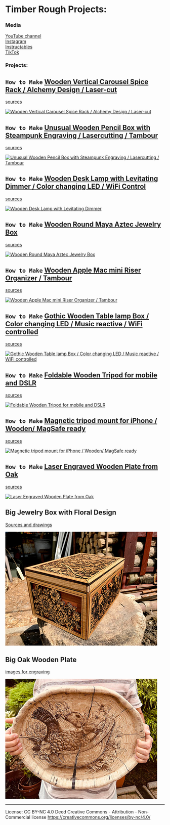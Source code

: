 # Timber Rough Projects:

### Media
[YouTube channel](www.youtube.com/@TimberRough)<br />
[Instagram](https://www.instagram.com/timber.rough)<br />
[Instructables](https://www.instructables.com/member/RoughWood81/instructables/)<br />
[TikTok](https://www.tiktok.com/@timber.rough)<br />

### Projects: 

## `How to Make` [Wooden Vertical Carousel Spice Rack / Alchemy Design / Laser-cut](https://youtu.be/HA4Yt23j3-w)
[sources](https://github.com/kotXio/woodworking/tree/main/vertical_carousel_spice_rack)

[![Wooden Vertical Carousel Spice Rack / Alchemy Design / Laser-cut](https://img.youtube.com/vi/HA4Yt23j3-w/0.jpg)](https://www.youtube.com/watch?v=HA4Yt23j3-w)

## `How to Make` [Unusual Wooden Pencil Box with Steampunk Engraving / Lasercutting / Tambour](https://youtu.be/GaRTW9gJBHk)
[sources](https://github.com/kotXio/woodworking/tree/main/tambour_pencil_box)

[![Unusual Wooden Pencil Box with Steampunk Engraving / Lasercutting / Tambour](https://img.youtube.com/vi/GaRTW9gJBHk/0.jpg)](https://www.youtube.com/watch?v=GaRTW9gJBHk)

## `How to Make` [Wooden Desk Lamp with Levitating Dimmer / Color changing LED / WiFi Control](https://youtu.be/Hq7b30xJSwQ)
[sources](https://github.com/kotXio/woodworking/tree/main/creative_wooden_desk_lamp)

[![Wooden Desk Lamp with Levitating Dimmer](https://img.youtube.com/vi/Hq7b30xJSwQ/0.jpg)](https://www.youtube.com/watch?v=Hq7b30xJSwQ)

## `How to Make` [Wooden Round Maya Aztec Jewelry Box](https://www.youtube.com/watch?v=ne3xrzAO97I) 
[sources](https://github.com/kotXio/woodworking/tree/main/maya_round_aztec_jewelrybox)

[![Wooden Round Maya Aztec Jewelry Box](https://img.youtube.com/vi/ne3xrzAO97I/0.jpg)](https://www.youtube.com/watch?v=ne3xrzAO97I)

## `How to Make` [Wooden Apple Mac mini Riser Organizer / Tambour](https://www.youtube.com/watch?v=wSy2EWEsO64)
[sources](https://github.com/kotXio/woodworking/tree/main/macmini_tambour_stand)

[![Wooden Apple Mac mini Riser Organizer / Tambour](https://img.youtube.com/vi/wSy2EWEsO64/0.jpg)](https://www.youtube.com/watch?v=wSy2EWEsO64)

## `How to Make` [Gothic Wooden Table lamp Box / Color changing LED / Music reactive / WiFi controlled](https://www.youtube.com/watch?v=VWFkIC3c_Dk)
[sources](https://github.com/kotXio/woodworking/tree/main/glowing_wooden_box)

[![Gothic Wooden Table lamp Box / Color changing LED / Music reactive / WiFi controlled](https://img.youtube.com/vi/VWFkIC3c_Dk/0.jpg)](https://www.youtube.com/watch?v=VWFkIC3c_Dk)

## `How to Make` [Foldable Wooden Tripod for mobile and DSLR](https://www.youtube.com/watch?v=orO6ofDPTj8)
[sources](https://github.com/kotXio/woodworking/tree/main/wooden_tripod)

[![Foldable Wooden Tripod for mobile and DSLR](https://img.youtube.com/vi/orO6ofDPTj8/0.jpg)](https://www.youtube.com/watch?v=orO6ofDPTj8)

## `How to Make` [Magnetic tripod mount for iPhone / Wooden/ MagSafe ready](https://www.youtube.com/watch?v=p3HfRSA6CYs)
[sources](https://github.com/kotXio/woodworking/tree/main/iphone_magnetic_holder)

[![Magnetic tripod mount for iPhone / Wooden/ MagSafe ready](https://img.youtube.com/vi/p3HfRSA6CYs/0.jpg)](https://www.youtube.com/watch?v=p3HfRSA6CYs)

## `How to Make` [Laser Engraved Wooden Plate from Oak](https://www.youtube.com/watch?v=ocSn4xdQ-CY)
[sources](https://github.com/kotXio/woodworking/tree/main/4_compartment_wooden_plate)

[![Laser Engraved Wooden Plate from Oak](https://img.youtube.com/vi/ocSn4xdQ-CY/0.jpg)](https://www.youtube.com/watch?v=ocSn4xdQ-CY)

## Big Jewelry Box with Floral Design
[Sources and drawings](https://github.com/kotXio/woodworking/blob/main/big_jewelry_box_floral_design)

![Big Jewelry Box with Floral Design](https://github.com/kotXio/woodworking/blob/main/big_jewelry_box_floral_design/banner.jpg?raw=true "Images for engraving")


## Big Oak Wooden Plate
[images for engraving](https://github.com/kotXio/woodworking/tree/main/big_wooden_plate)

![Big Oak Wooden Plate](https://github.com/kotXio/woodworking/blob/main/big_wooden_plate/big_plate.jpg?raw=true "Big Oak Wooden Plate")


---
License: CC BY-NC 4.0 Deed Creative Commons - Attribution - Non-Commercial license
https://creativecommons.org/licenses/by-nc/4.0/
